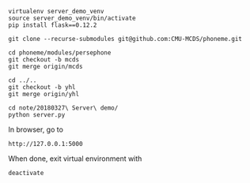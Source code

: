 ```
virtualenv server_demo_venv
source server_demo_venv/bin/activate
pip install flask==0.12.2

git clone --recurse-submodules git@github.com:CMU-MCDS/phoneme.git

cd phoneme/modules/persephone
git checkout -b mcds
git merge origin/mcds

cd ../..
git checkout -b yhl
git merge origin/yhl

cd note/20180327\ Server\ demo/
python server.py
```

In browser, go to
```
http://127.0.0.1:5000
```

When done, exit virtual environment with
```
deactivate
```
